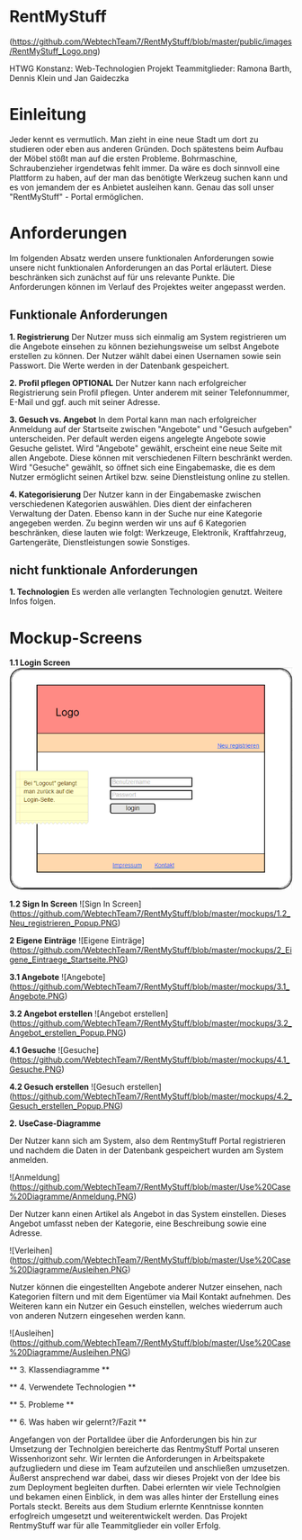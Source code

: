 RentMyStuff
===========
(https://github.com/WebtechTeam7/RentMyStuff/blob/master/public/images/RentMyStuff_Logo.png)

HTWG Konstanz: Web-Technologien Projekt 
Teammitglieder: Ramona Barth, Dennis Klein und Jan Gaideczka

Einleitung
==========

Jeder kennt es vermutlich. Man zieht in eine neue Stadt um dort zu studieren oder eben aus anderen Gründen. Doch spätestens beim Aufbau der Möbel stößt man auf die ersten Probleme. Bohrmaschine, Schraubenzieher irgendetwas fehlt immer. Da wäre es doch sinnvoll eine Plattform zu haben, auf der man das benötigte Werkzeug suchen kann und es von jemandem der es Anbietet ausleihen kann. Genau das soll unser "RentMyStuff" -  Portal ermöglichen. 

Anforderungen
=============

Im folgenden Absatz werden unsere funktionalen Anforderungen sowie unsere nicht funktionalen Anforderungen an das Portal erläutert. Diese beschränken sich zunächst auf für uns relevante Punkte. Die Anforderungen können im Verlauf des Projektes weiter angepasst werden.

Funktionale Anforderungen
-------------------------

**1. Registrierung**
	 Der Nutzer muss sich einmalig am System registrieren um die Angebote einsehen zu können beziehungsweise um selbst Angebote erstellen zu können. Der Nutzer wählt dabei einen Usernamen sowie sein Passwort. Die Werte werden in der Datenbank gespeichert. 
	 
 **2. Profil pflegen OPTIONAL**
 Der Nutzer kann nach erfolgreicher Registrierung sein Profil pflegen. Unter anderem mit seiner Telefonnummer, E-Mail und ggf. auch mit seiner Adresse. 
 
**3. Gesuch vs. Angebot**
 In dem Portal kann man nach erfolgreicher Anmeldung auf der Startseite zwischen "Angebote" und "Gesuch aufgeben" unterscheiden. Per default werden eigens angelegte Angebote sowie Gesuche gelistet. Wird "Angebote" gewählt, erscheint eine neue Seite mit allen Angebote. Diese können mit verschiedenen Filtern beschränkt werden. Wird "Gesuche" gewählt, so öffnet sich eine Eingabemaske, die es dem Nutzer ermöglicht seinen Artikel bzw. seine Dienstleistung online zu stellen. 
 
 **4. Kategorisierung**
 Der Nutzer kann in der Eingabemaske zwischen verschiedenen Kategorien auswählen. Dies dient der einfacheren Verwaltung der Daten. Ebenso kann in der Suche nur eine Kategorie angegeben werden. Zu beginn werden wir uns auf 6 Kategorien beschränken, diese lauten wie folgt: Werkzeuge, Elektronik, Kraftfahrzeug, Gartengeräte, Dienstleistungen sowie Sonstiges.

nicht funktionale Anforderungen
-------------------------------

 **1. Technologien**
 Es werden alle verlangten Technologien genutzt. Weitere Infos folgen. 
 
Mockup-Screens
==============
**1.1 Login Screen**
![Login Screen](https://github.com/WebtechTeam7/RentMyStuff/blob/master/mockups/1.1_Login_Logout.PNG)

**1.2 Sign In Screen**
![Sign In Screen] (https://github.com/WebtechTeam7/RentMyStuff/blob/master/mockups/1.2_Neu_registrieren_Popup.PNG)

**2 Eigene Einträge**
![Eigene Einträge] (https://github.com/WebtechTeam7/RentMyStuff/blob/master/mockups/2_Eigene_Eintraege_Startseite.PNG)

**3.1 Angebote**
![Angebote] (https://github.com/WebtechTeam7/RentMyStuff/blob/master/mockups/3.1_Angebote.PNG)

**3.2 Angebot erstellen**
![Angebot erstellen] (https://github.com/WebtechTeam7/RentMyStuff/blob/master/mockups/3.2_Angebot_erstellen_Popup.PNG)

**4.1 Gesuche**
![Gesuche] (https://github.com/WebtechTeam7/RentMyStuff/blob/master/mockups/4.1_Gesuche.PNG)

**4.2 Gesuch erstellen**
![Gesuch erstellen] (https://github.com/WebtechTeam7/RentMyStuff/blob/master/mockups/4.2_Gesuch_erstellen_Popup.PNG)

 **2. UseCase-Diagramme**
 
 Der Nutzer kann sich am System, also dem RentmyStuff Portal registrieren und nachdem die Daten in der Datenbank gespeichert wurden am System anmelden.
 
 ![Anmeldung] (https://github.com/WebtechTeam7/RentMyStuff/blob/master/Use%20Case%20Diagramme/Anmeldung.PNG)
 
 Der Nutzer kann einen Artikel als Angebot in das System einstellen. Dieses Angebot umfasst neben der Kategorie, eine Beschreibung sowie eine Adresse.
 
 ![Verleihen] (https://github.com/WebtechTeam7/RentMyStuff/blob/master/Use%20Case%20Diagramme/Ausleihen.PNG)
 
 Nutzer können die eingestellten Angebote anderer Nutzer einsehen, nach Kategorien filtern und mit dem Eigentümer via Mail Kontakt aufnehmen. Des Weiteren kann ein Nutzer ein Gesuch einstellen, welches wiederrum auch von anderen Nutzern eingesehen werden kann. 
 
 ![Ausleihen] (https://github.com/WebtechTeam7/RentMyStuff/blob/master/Use%20Case%20Diagramme/Ausleihen.PNG)
 
 ** 3. Klassendiagramme **
 
 ** 4. Verwendete Technologien **
 
 ** 5. Probleme **
 
 ** 6. Was haben wir gelernt?/Fazit **
 
Angefangen von der PortalIdee über die Anforderungen bis hin zur Umsetzung der Technolgien bereicherte das RentmyStuff Portal unseren Wissenhorizont sehr. Wir lernten die Anforderungen in Arbeitspakete aufzugliedern und diese im Team aufzuteilen und anschließen umzusetzen. Äußerst ansprechend war dabei, dass wir dieses Projekt von der Idee bis zum Deployment begleiten durften. Dabei erlernten wir viele Technolgien und bekamen einen Einblick, in dem was alles hinter der Erstellung eines Portals steckt. Bereits aus dem Studium erlernte Kenntnisse konnten erfoglreich umgesetzt und weiterentwickelt werden. Das Projekt RentmyStuff war für alle Teammitglieder ein voller Erfolg.
 



 

